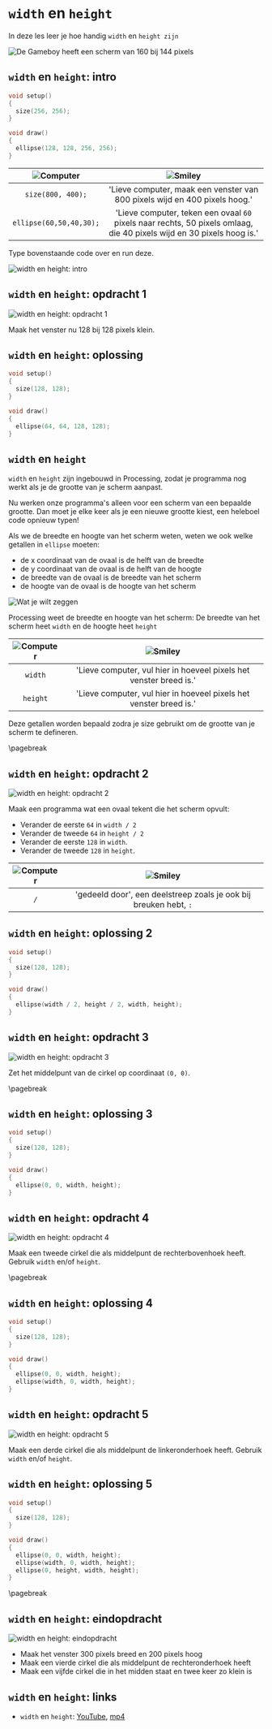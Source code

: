 # `width` en `height`

In deze les leer je hoe handig `width` en `height zijn`

![De Gameboy heeft een scherm van 160 bij 144 pixels](Gameboy.jpg)

## `width` en `height`: intro

```c++
void setup() 
{
  size(256, 256);
}

void draw()
{
  ellipse(128, 128, 256, 256);  
}
```

![Computer](EmojiComputer.png) | ![Smiley](EmojiSmiley.png)
:---------------------:|:----------------------------------------: 
`size(800, 400);`|'Lieve computer, maak een venster van 800 pixels wijd en 400 pixels hoog.'
`ellipse(60,50,40,30);`|'Lieve computer, teken een ovaal `60` pixels naar rechts, 50 pixels omlaag, die 40 pixels wijd en 30 pixels hoog is.'

Type bovenstaande code over en run deze.

![`width` en `height`: intro](WidthHeight_Intro.png)

## `width` en `height`: opdracht 1

![`width` en `height`: opdracht 1](WidthHeight_1.png)

Maak het venster nu 128 bij 128 pixels klein.

## `width` en `height`: oplossing

```c++
void setup() 
{
  size(128, 128);
}

void draw()
{
  ellipse(64, 64, 128, 128);  
}
```

## `width` en `height`


`width` en `height` zijn ingebouwd in Processing, 
zodat je programma nog werkt als je de grootte van je scherm aanpast.

Nu werken onze programma's alleen voor een scherm van een bepaalde grootte. 
Dan moet je elke keer als je een nieuwe grootte kiest, een heleboel code opnieuw typen!

Als we de breedte en hoogte van het scherm weten, weten we ook welke getallen in `ellipse` moeten:

 * de x coordinaat van de ovaal is de helft van de breedte 
 * de y coordinaat van de ovaal is de helft van de hoogte
 * de breedte van de ovaal is de breedte van het scherm
 * de hoogte van de ovaal is de hoogte van het scherm

![Wat je wilt zeggen](WidthHeight.png)

Processing weet de breedte en hoogte van het scherm:
De breedte van het scherm heet `width` en de hoogte heet `height`

![Computer](EmojiComputer.png) | ![Smiley](EmojiSmiley.png)
:-------------:|:----------------------------------------: 
`width`|'Lieve computer, vul hier in hoeveel pixels het venster breed is.'
`height`|'Lieve computer, vul hier in hoeveel pixels het venster breed is.'

Deze getallen worden bepaald zodra je size gebruikt om de grootte van je scherm te defineren.

\pagebreak

## `width` en `height`: opdracht 2

![`width` en `height`: opdracht 2](WidthHeight_2.png)

Maak een programma wat een ovaal tekent die het scherm opvult:

 * Verander de eerste `64` in `width / 2`
 * Verander de tweede `64` in `height / 2`
 * Verander de eerste `128` in `width`.
 * Verander de tweede `128` in `height`.

![Computer](EmojiComputer.png) | ![Smiley](EmojiSmiley.png)
:-------------:|:----------------------------------------: 
`/`|'gedeeld door', een deelstreep zoals je ook bij breuken hebt, `:`

## `width` en `height`: oplossing 2


```c++
void setup() 
{
  size(128, 128);
}

void draw()
{
  ellipse(width / 2, height / 2, width, height);  
}
```

## `width` en `height`: opdracht 3

![`width` en `height`: opdracht 3](WidthHeight_3.png)

Zet het middelpunt van de cirkel op coordinaat `(0, 0)`.

\pagebreak

## `width` en `height`: oplossing 3

```c++
void setup() 
{
  size(128, 128);
}

void draw()
{
  ellipse(0, 0, width, height);  
}
```

## `width` en `height`: opdracht 4

![`width` en `height`: opdracht 4](WidthHeight_4.png)

Maak een tweede cirkel die als middelpunt de rechterbovenhoek heeft.
Gebruik `width` en/of `height`.

\pagebreak

## `width` en `height`: oplossing 4

```c++
void setup() 
{
  size(128, 128);
}

void draw()
{
  ellipse(0, 0, width, height);  
  ellipse(width, 0, width, height);  
}
```

## `width` en `height`: opdracht 5

![`width` en `height`: opdracht 5](WidthHeight_5.png)

Maak een derde cirkel die als middelpunt de linkeronderhoek heeft.
Gebruik `width` en/of `height`.

## `width` en `height`: oplossing 5

```c++
void setup() 
{
  size(128, 128);
}

void draw()
{
  ellipse(0, 0, width, height);  
  ellipse(width, 0, width, height);  
  ellipse(0, height, width, height);  
}
```

\pagebreak

## `width` en `height`: eindopdracht

![`width` en `height`: eindopdracht](WidthHeight_Eindopdracht.png)

 * Maak het venster 300 pixels breed en 200 pixels hoog
 * Maak een vierde cirkel die als middelpunt de rechteronderhoek heeft
 * Maak een vijfde cirkel die in het midden staat en twee keer zo klein is

## `width` en `height`: links

 * `width` en `height`: [YouTube](https://youtu.be/pbj0fUn0qVQ), [mp4](http://www.richelbilderbeek/width_en_height.mp4)